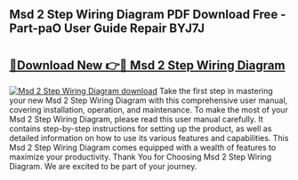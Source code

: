 ## Msd 2 Step Wiring Diagram PDF Download Free - Part-paO User Guide Repair BYJ7J

# <h2><a href="http://dfjwtr.blite.top/?on=Msd+2+Step+Wiring+Diagram">🔗Download New 👉🔴 Msd 2 Step Wiring Diagram</a></h2>

[![Msd 2 Step Wiring Diagram download](https://i.imgur.com/lujVjoI.png)](http://dfjwtr.blite.top/?on=Msd+2+Step+Wiring+Diagram)
Take the first step in mastering your new Msd 2 Step Wiring Diagram with this comprehensive user manual, covering installation, operation, and maintenance. To make the most of your Msd 2 Step Wiring Diagram, please read this user manual carefully. It contains step-by-step instructions for setting up the product, as well as detailed information on how to use its various features and capabilities. This Msd 2 Step Wiring Diagram comes equipped with a wealth of features to maximize your productivity. Thank You for Choosing Msd 2 Step Wiring Diagram. We are excited to be part of your journey.

